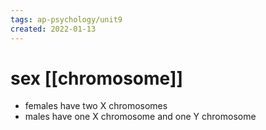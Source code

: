 ```yaml
---
tags: ap-psychology/unit9 
created: 2022-01-13
---
```


# sex [[chromosome]]

- females have two X chromosomes
- males have one X chromosome and one Y chromosome

<!---->